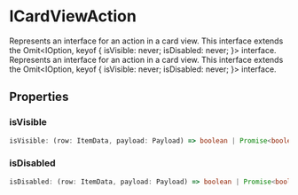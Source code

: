 # ICardViewAction

Represents an interface for an action in a card view.
This interface extends the Omit&lt;IOption, keyof { isVisible: never; isDisabled: never; }&gt; interface.
Represents an interface for an action in a card view.
This interface extends the Omit&lt;IOption, keyof { isVisible: never; isDisabled: never; }&gt; interface.

## Properties

### isVisible

```ts
isVisible: (row: ItemData, payload: Payload) => boolean | Promise<boolean>
```

### isDisabled

```ts
isDisabled: (row: ItemData, payload: Payload) => boolean | Promise<boolean>
```
